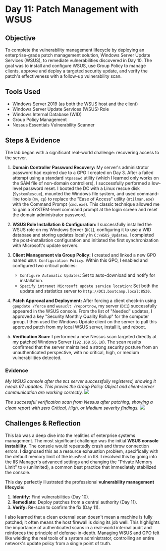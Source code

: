 # Day 11: Patch Management with WSUS

## Objective
To complete the vulnerability management lifecycle by deploying an enterprise-grade patch management solution, Windows Server Update Services (WSUS), to remediate vulnerabilities discovered in Day 10. The goal was to install and configure WSUS, use Group Policy to manage clients, approve and deploy a targeted security update, and verify the patch's effectiveness with a follow-up vulnerability scan.

## Tools Used
-   Windows Server 2019 (as both the WSUS host and the client)
-   Windows Server Update Services (WSUS) Role
-   Windows Internal Database (WID)
-   Group Policy Management
-   Nessus Essentials Vulnerability Scanner

## Steps & Evidence

The lab began with a significant real-world challenge: recovering access to the server.

1.  **Domain Controller Password Recovery:** My server's administrator password had expired due to a GPO I created on Day 3. After a failed attempt using a standard `ntpasswd` utility (which I learned only works on the SAM file of non-domain controllers), I successfully performed a low-level password reset. I booted the DC with a Linux rescue disk (`SystemRescue`), mounted the Windows file system, and used command-line tools (`mv`, `cp`) to replace the "Ease of Access" utility (`Utilman.exe`) with the Command Prompt (`cmd.exe`). This classic technique allowed me to gain a SYSTEM-level command prompt at the login screen and reset the domain administrator password.

2.  **WSUS Role Installation & Configuration:** I successfully installed the WSUS role on my Windows Server (`DC1`), configuring it to use a WID database and storing updates locally in `C:\WSUS_Updates`. I completed the post-installation configuration and initiated the first synchronization with Microsoft's update servers.

3.  **Client Management via Group Policy:** I created and linked a new GPO named `WSUS Configuration Policy`. Within this GPO, I enabled and configured two critical policies:
    *   `Configure Automatic Updates`: Set to auto-download and notify for installation.
    *   `Specify intranet Microsoft update service location`: Set both the update and statistics server to `http://DC1.bootcamp.local:8530`.

4.  **Patch Approval and Deployment:** After forcing a client check-in using `gpupdate /force` and `wuauclt /reportnow`, my server (`DC1`) successfully appeared in the WSUS console. From the list of "Needed" updates, I approved a key "Security Monthly Quality Rollup" for the computer group. I then used the Windows Update client on the server to pull this approved patch from my local WSUS server, install it, and reboot.

5.  **Verification Scan:** I performed a new Nessus scan targeted directly at my patched Windows Server (`192.168.56.10`). The scan results confirmed that the server maintained a strong security posture from an unauthenticated perspective, with no critical, high, or medium vulnerabilities detected.

### Evidence

*My WSUS console after the `DC1` server successfully registered, showing it needs 67 updates. This proves the Group Policy Object and client-server communication are working correctly.*
![<img width="956" height="1079" alt="Screenshot 2025-08-18 195706" src="https://github.com/user-attachments/assets/c8cfdf54-2373-476e-952d-3906c244a992" />
](wsus-computer-reported.png)

*The successful verification scan from Nessus after patching, showing a clean report with zero Critical, High, or Medium severity findings.*
![<img width="1919" height="1040" alt="Screenshot 2025-08-18 203618" src="https://github.com/user-attachments/assets/9449b24f-a7ba-44c3-a3a3-a6d4c50615e6" />
](nessus-verification-scan.png)

## Challenges & Reflection

This lab was a deep dive into the realities of enterprise systems management. The most significant challenge was the initial **WSUS console instability**. The console would repeatedly crash and throw connection errors. I diagnosed this as a resource exhaustion problem, specifically with the default memory limit of the `WsusPool` in IIS. I resolved this by going into the IIS Manager's advanced settings and changing the "Private Memory Limit" to `0` (unlimited), a common best practice that immediately stabilized the console.

This day perfectly illustrated the professional **vulnerability management lifecycle:**

1.  **Identify:** Find vulnerabilities (Day 10).
2.  **Remediate:** Deploy patches from a central authority (Day 11).
3.  **Verify:** Re-scan to confirm the fix (Day 11).

I also learned that a clean external scan doesn't mean a machine is fully patched; it often means the host firewall is doing its job well. This highlights the importance of authenticated scans in a real-world internal audit and reinforces the principle of defense-in-depth. Managing WSUS and GPO felt like wielding the real tools of a system administrator, controlling an entire network's update policy from a single point of truth.
